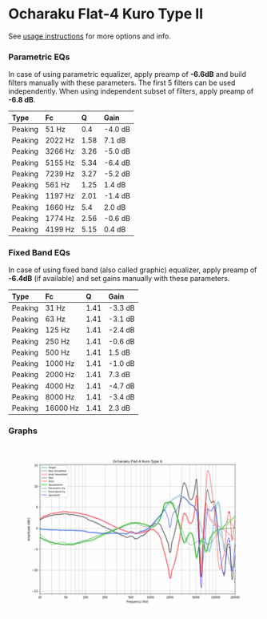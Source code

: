 # Ocharaku Flat-4 Kuro Type II
See [usage instructions](https://github.com/jaakkopasanen/AutoEq#usage) for more options and info.

### Parametric EQs
In case of using parametric equalizer, apply preamp of **-6.6dB** and build filters manually
with these parameters. The first 5 filters can be used independently.
When using independent subset of filters, apply preamp of **-6.8 dB**.

| Type    | Fc      |    Q | Gain    |
|:--------|:--------|:-----|:--------|
| Peaking | 51 Hz   | 0.4  | -4.0 dB |
| Peaking | 2022 Hz | 1.58 | 7.1 dB  |
| Peaking | 3266 Hz | 3.26 | -5.0 dB |
| Peaking | 5155 Hz | 5.34 | -6.4 dB |
| Peaking | 7239 Hz | 3.27 | -5.2 dB |
| Peaking | 561 Hz  | 1.25 | 1.4 dB  |
| Peaking | 1197 Hz | 2.01 | -1.4 dB |
| Peaking | 1660 Hz | 5.4  | 2.0 dB  |
| Peaking | 1774 Hz | 2.56 | -0.6 dB |
| Peaking | 4199 Hz | 5.15 | 0.4 dB  |

### Fixed Band EQs
In case of using fixed band (also called graphic) equalizer, apply preamp of **-6.4dB**
(if available) and set gains manually with these parameters.

| Type    | Fc       |    Q | Gain    |
|:--------|:---------|:-----|:--------|
| Peaking | 31 Hz    | 1.41 | -3.3 dB |
| Peaking | 63 Hz    | 1.41 | -3.1 dB |
| Peaking | 125 Hz   | 1.41 | -2.4 dB |
| Peaking | 250 Hz   | 1.41 | -0.6 dB |
| Peaking | 500 Hz   | 1.41 | 1.5 dB  |
| Peaking | 1000 Hz  | 1.41 | -1.0 dB |
| Peaking | 2000 Hz  | 1.41 | 7.3 dB  |
| Peaking | 4000 Hz  | 1.41 | -4.7 dB |
| Peaking | 8000 Hz  | 1.41 | -3.4 dB |
| Peaking | 16000 Hz | 1.41 | 2.3 dB  |

### Graphs
![](./Ocharaku%20Flat-4%20Kuro%20Type%20II.png)
